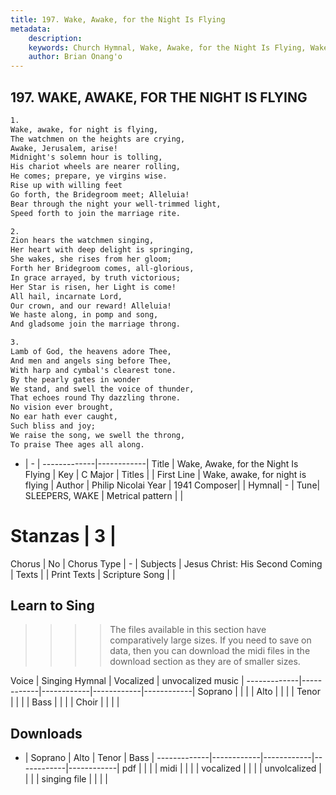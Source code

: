 ```yaml
---
title: 197. Wake, Awake, for the Night Is Flying
metadata:
    description: 
    keywords: Church Hymnal, Wake, Awake, for the Night Is Flying, Wake, awake, for night is flying, 
    author: Brian Onang'o
---
```



## 197. WAKE, AWAKE, FOR THE NIGHT IS FLYING

```txt
1.
Wake, awake, for night is flying,
The watchmen on the heights are crying,
Awake, Jerusalem, arise!
Midnight's solemn hour is tolling,
His chariot wheels are nearer rolling,
He comes; prepare, ye virgins wise.
Rise up with willing feet
Go forth, the Bridegroom meet; Alleluia!
Bear through the night your well-trimmed light,
Speed forth to join the marriage rite.

2.
Zion hears the watchmen singing,
Her heart with deep delight is springing,
She wakes, she rises from her gloom;
Forth her Bridegroom comes, all-glorious,
In grace arrayed, by truth victorious;
Her Star is risen, her Light is come!
All hail, incarnate Lord,
Our crown, and our reward! Alleluia!
We haste along, in pomp and song,
And gladsome join the marriage throng.

3.
Lamb of God, the heavens adore Thee,
And men and angels sing before Thee,
With harp and cymbal's clearest tone.
By the pearly gates in wonder
We stand, and swell the voice of thunder,
That echoes round Thy dazzling throne.
No vision ever brought,
No ear hath ever caught,
Such bliss and joy;
We raise the song, we swell the throng,
To praise Thee ages all along.

```

- |   -  |
-------------|------------|
Title | Wake, Awake, for the Night Is Flying |
Key | C Major |
Titles |  |
First Line | Wake, awake, for night is flying |
Author | Philip Nicolai
Year | 1941
Composer|  |
Hymnal|  - |
Tune| SLEEPERS, WAKE |
Metrical pattern | |
# Stanzas | 3 |
Chorus | No |
Chorus Type | - |
Subjects | Jesus Christ: His Second Coming |
Texts |  |
Print Texts | 
Scripture Song |  |
  
## Learn to Sing

>>>> The files available in this section have comparatively large sizes. If you need to save on data, then you can download the midi files in the download section as they are of smaller sizes.

Voice |  Singing Hymnal | Vocalized | unvocalized music |
-------------|------------|------------|------------|------------|
Soprano | | | |
Alto | | | |
Tenor | | | |
Bass | | | |
Choir | | | |

## Downloads

- |  Soprano | Alto | Tenor | Bass |
-------------|------------|------------|------------|------------|
pdf | | | |
midi | | | |
vocalized | | | |
unvolcalized | | | |
singing file | | | |
  